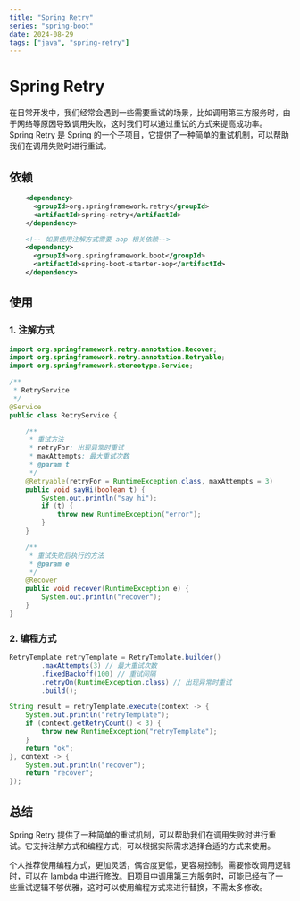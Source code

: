 ```yaml
---
title: "Spring Retry"
series: "spring-boot"
date: 2024-08-29
tags: ["java", "spring-retry"]
---
```


# Spring Retry

在日常开发中，我们经常会遇到一些需要重试的场景，比如调用第三方服务时，由于网络等原因导致调用失败，这时我们可以通过重试的方式来提高成功率。Spring Retry 是 Spring 的一个子项目，它提供了一种简单的重试机制，可以帮助我们在调用失败时进行重试。

## 依赖

```xml
    <dependency>
      <groupId>org.springframework.retry</groupId>
      <artifactId>spring-retry</artifactId>
    </dependency>

    <!-- 如果使用注解方式需要 aop 相关依赖-->
    <dependency>
      <groupId>org.springframework.boot</groupId>
      <artifactId>spring-boot-starter-aop</artifactId>
    </dependency>
```

## 使用

### 1. 注解方式

```java
import org.springframework.retry.annotation.Recover;
import org.springframework.retry.annotation.Retryable;
import org.springframework.stereotype.Service;

/**
 * RetryService
 */
@Service
public class RetryService {

    /**
     * 重试方法
     * retryFor: 出现异常时重试
     * maxAttempts: 最大重试次数
     * @param t
     */
    @Retryable(retryFor = RuntimeException.class, maxAttempts = 3)
    public void sayHi(boolean t) {
        System.out.println("say hi");
        if (t) {
            throw new RuntimeException("error");
        }
    }

    /**
     * 重试失败后执行的方法
     * @param e
     */
    @Recover
    public void recover(RuntimeException e) {
        System.out.println("recover");
    }
}
```

### 2. 编程方式

```java
RetryTemplate retryTemplate = RetryTemplate.builder()
        .maxAttempts(3) // 最大重试次数
        .fixedBackoff(100) // 重试间隔
        .retryOn(RuntimeException.class) // 出现异常时重试
        .build();

String result = retryTemplate.execute(context -> {
    System.out.println("retryTemplate");
    if (context.getRetryCount() < 3) {
        throw new RuntimeException("retryTemplate");
    }
    return "ok";
}, context -> {
    System.out.println("recover");
    return "recover";
});
```

## 总结

Spring Retry 提供了一种简单的重试机制，可以帮助我们在调用失败时进行重试。它支持注解方式和编程方式，可以根据实际需求选择合适的方式来使用。


个人推荐使用编程方式，更加灵活，偶合度更低，更容易控制。需要修改调用逻辑时，可以在 lambda 中进行修改。旧项目中调用第三方服务时，可能已经有了一些重试逻辑不够优雅，这时可以使用编程方式来进行替换，不需太多修改。

